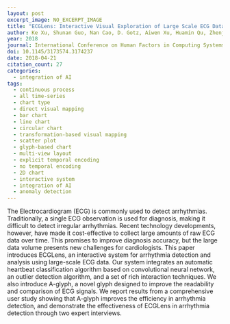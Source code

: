 ```yaml
---
layout: post
excerpt_image: NO_EXCERPT_IMAGE
title: "ECGLens: Interactive Visual Exploration of Large Scale ECG Data for Arrhythmia Detection"
author: Ke Xu, Shunan Guo, Nan Cao, D. Gotz, Aiwen Xu, Huamin Qu, Zhenjie Yao & Yixin Chen
year: 2018
journal: International Conference on Human Factors in Computing Systems
doi: 10.1145/3173574.3174237
date: 2018-04-21
citation_count: 27
categories:
  - integration of AI
tags:
  - continuous process
  - all time-series
  - chart type
  - direct visual mapping
  - bar chart
  - line chart
  - circular chart
  - transformation-based visual mapping
  - scatter plot
  - glyph-based chart
  - multi-view layout
  - explicit temporal encoding
  - no temporal encoding
  - 2D chart
  - interactive system
  - integration of AI
  - anomaly detection
---
```

The Electrocardiogram (ECG) is commonly used to detect arrhythmias. Traditionally, a single ECG observation is used for diagnosis, making it difficult to detect irregular arrhythmias. Recent technology developments, however, have made it cost-effective to collect large amounts of raw ECG data over time. This promises to improve diagnosis accuracy, but the large data volume presents new challenges for cardiologists. This paper introduces ECGLens, an interactive system for arrhythmia detection and analysis using large-scale ECG data. Our system integrates an automatic heartbeat classification algorithm based on convolutional neural network, an outlier detection algorithm, and a set of rich interaction techniques. We also introduce A-glyph, a novel glyph designed to improve the readability and comparison of ECG signals. We report results from a comprehensive user study showing that A-glyph improves the efficiency in arrhythmia detection, and demonstrate the effectiveness of ECGLens in arrhythmia detection through two expert interviews.
